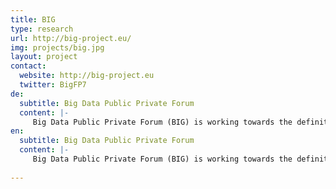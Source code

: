 ```yaml
---
title: BIG
type: research
url: http://big-project.eu/
img: projects/big.jpg
layout: project
contact:
  website: http://big-project.eu
  twitter: BigFP7
de:
  subtitle: Big Data Public Private Forum
  content: |-
     Big Data Public Private Forum (BIG) is working towards the definition and implementation of a clear strategy that tackles the necessary efforts in terms of research and innovation, while also it provides a major boost for technology adoption and supporting actions for the successful implementation of the Big Data economy.
en:
  subtitle: Big Data Public Private Forum
  content: |-
     Big Data Public Private Forum (BIG) is working towards the definition and implementation of a clear strategy that tackles the necessary efforts in terms of research and innovation, while also it provides a major boost for technology adoption and supporting actions for the successful implementation of the Big Data economy.
  
---
```


